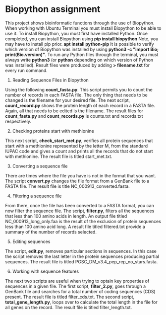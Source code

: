 # Biopython assignment
This project shows bioinformatic functions through the use of Biopython. When working with Ubuntu Terminal you must install Biopython to be able to use it. To install Biopython, you must first have installed Python. Once completed, you can install Biopython using __pip install biopython__
Note, you may have to install pip prior. 
__apt install python-pip__
It is possible to verify which version of Biopython was installed by using __python3 -c "import Bio; print(Bio.__version__)"__. To run any Python files through the terminal, you must always write __python3__ (or __python__ depending on which version of Python was installed). Result files were produced by adding __> filename.txt__ for every run command.

1. Reading Sequence Files in Biopython

Using the following __count_fasta.py__. This script permits you to count the number of records in each FASTA file. The only thing that needs to be changed is the filename for your desired file. The next script, __count_record.py__ shows the protein length of each record in a FASTA file. Again, all that needs to be edited is the filename. The result files for __count_fasta.py__ and __count_records.py__ is counts.txt and records.txt respectively.

2. Checking proteins start with methionine

This next script, __check_start_met.py__, verifies all protein sequences that start with a methionine represented by the letter M, from the standard IUPAC code and gives a count and prints all the records that do not start with methionine. The result file is titled start_met.txt.

3. Converting a sequence file

There are times where the file you have is not in the format that you want. The script __convert.py__ changes the file format from a GenBank file to a FASTA file. The result file is title NC_000913_converted.fasta.

4. Filtering a sequence file

From there, once the file has been converted to a FASTA format, you can now filter the sequence file. The script, __filter.py__, filters all the sequences that less than 100 amino acids in length. An output file titled NC_000913_long_only.faa is the result of the exclusion of protein sequences less than 100 amino acid long. A result file titled filtered.txt provide a summary of the number of records selected. 

5. Editing sequences

The script, __edit.py__, removes particular sections in sequences. In this case the script removes the last letter in the protein sequences producing partial sequences. The result file is titled PGSC_DM_v3.4_pep_rep_no_stars.fasta.

6. Working with sequence features 

The next two scripts are useful when trying to optain key properties of sequences in a given file. The first script, __filter_2.py__, goes through a GenBank file and searches for a total number of coding sequences (CDS) present. The result file is titled filter_cds.txt. The second script, __total_gene_length.py__, loops over to calculate the total length in the file for all genes on the record. The result file is titled filter_length.txt.
